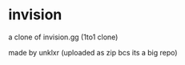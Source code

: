# invision
a clone of invision.gg (1to1 clone)


made by unklxr
(uploaded as zip bcs its a big repo)
